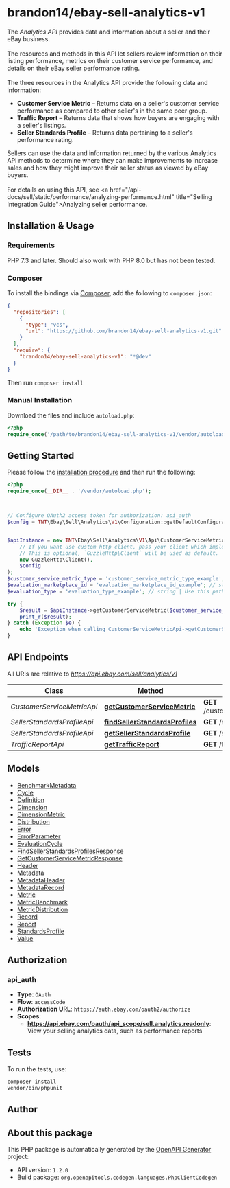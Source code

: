 # brandon14/ebay-sell-analytics-v1

The <i>Analytics API</i> provides data and information about a seller and their eBay business.  <br><br>The resources and methods in this API let sellers review information on their listing performance, metrics on their customer service performance, and details on their eBay seller performance rating.  <br><br>The three resources in the Analytics API provide the following data and information: <ul><li><b>Customer Service Metric</b> &ndash; Returns data on a seller's customer service performance as compared to other seller's in the same peer group.</li> <li><b>Traffic Report</b> &ndash; Returns data that shows how buyers are engaging with a seller's listings.</li> <li><b>Seller Standards Profile</b> &ndash; Returns data pertaining to a seller's performance rating.</li></ul> Sellers can use the data and information returned by the various Analytics API methods to determine where they can make improvements to increase sales and how they might improve their seller status as viewed by eBay buyers.  <br><br>For details on using this API, see <a href=\"/api-docs/sell/static/performance/analyzing-performance.html\" title=\"Selling Integration Guide\">Analyzing seller performance</a>.


## Installation & Usage

### Requirements

PHP 7.3 and later.
Should also work with PHP 8.0 but has not been tested.

### Composer

To install the bindings via [Composer](https://getcomposer.org/), add the following to `composer.json`:

```json
{
  "repositories": [
    {
      "type": "vcs",
      "url": "https://github.com/brandon14/ebay-sell-analytics-v1.git"
    }
  ],
  "require": {
    "brandon14/ebay-sell-analytics-v1": "*@dev"
  }
}
```

Then run `composer install`

### Manual Installation

Download the files and include `autoload.php`:

```php
<?php
require_once('/path/to/brandon14/ebay-sell-analytics-v1/vendor/autoload.php');
```

## Getting Started

Please follow the [installation procedure](#installation--usage) and then run the following:

```php
<?php
require_once(__DIR__ . '/vendor/autoload.php');



// Configure OAuth2 access token for authorization: api_auth
$config = TNT\Ebay\Sell\Analytics\V1\Configuration::getDefaultConfiguration()->setAccessToken('YOUR_ACCESS_TOKEN');


$apiInstance = new TNT\Ebay\Sell\Analytics\V1\Api\CustomerServiceMetricApi(
    // If you want use custom http client, pass your client which implements `GuzzleHttp\ClientInterface`.
    // This is optional, `GuzzleHttp\Client` will be used as default.
    new GuzzleHttp\Client(),
    $config
);
$customer_service_metric_type = 'customer_service_metric_type_example'; // string | Use this path parameter to specify the type of customer service metrics and benchmark data you want returned for the seller. Supported types are: ITEM_NOT_AS_DESCRIBED ITEM_NOT_RECEIVED
$evaluation_marketplace_id = 'evaluation_marketplace_id_example'; // string | Use this query parameter to specify the Marketplace ID to evaluate for the customer service metrics and benchmark data. For the list of supported marketplaces, see Analytics API requirements and restrictions. For implementation help, refer to eBay API documentation at https://developer.ebay.com/devzone/rest/api-ref/analytics/types/MarketplaceIdEnum.html
$evaluation_type = 'evaluation_type_example'; // string | Use this path parameter to specify the type of the seller evaluation you want returned, either: CURRENT &ndash; A monthly evaluation that occurs on the 20th of every month. PROJECTED &ndash; A daily evaluation that provides a projection of how the seller is currently performing with regards to the upcoming evaluation period.

try {
    $result = $apiInstance->getCustomerServiceMetric($customer_service_metric_type, $evaluation_marketplace_id, $evaluation_type);
    print_r($result);
} catch (Exception $e) {
    echo 'Exception when calling CustomerServiceMetricApi->getCustomerServiceMetric: ', $e->getMessage(), PHP_EOL;
}

```

## API Endpoints

All URIs are relative to *https://api.ebay.com/sell/analytics/v1*

Class | Method | HTTP request | Description
------------ | ------------- | ------------- | -------------
*CustomerServiceMetricApi* | [**getCustomerServiceMetric**](docs/Api/CustomerServiceMetricApi.md#getcustomerservicemetric) | **GET** /customer_service_metric/{customer_service_metric_type}/{evaluation_type} | 
*SellerStandardsProfileApi* | [**findSellerStandardsProfiles**](docs/Api/SellerStandardsProfileApi.md#findsellerstandardsprofiles) | **GET** /seller_standards_profile | 
*SellerStandardsProfileApi* | [**getSellerStandardsProfile**](docs/Api/SellerStandardsProfileApi.md#getsellerstandardsprofile) | **GET** /seller_standards_profile/{program}/{cycle} | 
*TrafficReportApi* | [**getTrafficReport**](docs/Api/TrafficReportApi.md#gettrafficreport) | **GET** /traffic_report | 

## Models

- [BenchmarkMetadata](docs/Model/BenchmarkMetadata.md)
- [Cycle](docs/Model/Cycle.md)
- [Definition](docs/Model/Definition.md)
- [Dimension](docs/Model/Dimension.md)
- [DimensionMetric](docs/Model/DimensionMetric.md)
- [Distribution](docs/Model/Distribution.md)
- [Error](docs/Model/Error.md)
- [ErrorParameter](docs/Model/ErrorParameter.md)
- [EvaluationCycle](docs/Model/EvaluationCycle.md)
- [FindSellerStandardsProfilesResponse](docs/Model/FindSellerStandardsProfilesResponse.md)
- [GetCustomerServiceMetricResponse](docs/Model/GetCustomerServiceMetricResponse.md)
- [Header](docs/Model/Header.md)
- [Metadata](docs/Model/Metadata.md)
- [MetadataHeader](docs/Model/MetadataHeader.md)
- [MetadataRecord](docs/Model/MetadataRecord.md)
- [Metric](docs/Model/Metric.md)
- [MetricBenchmark](docs/Model/MetricBenchmark.md)
- [MetricDistribution](docs/Model/MetricDistribution.md)
- [Record](docs/Model/Record.md)
- [Report](docs/Model/Report.md)
- [StandardsProfile](docs/Model/StandardsProfile.md)
- [Value](docs/Model/Value.md)

## Authorization

### api_auth

- **Type**: `OAuth`
- **Flow**: `accessCode`
- **Authorization URL**: `https://auth.ebay.com/oauth2/authorize`
- **Scopes**: 
    - **https://api.ebay.com/oauth/api_scope/sell.analytics.readonly**: View your selling analytics data, such as performance reports

## Tests

To run the tests, use:

```bash
composer install
vendor/bin/phpunit
```

## Author



## About this package

This PHP package is automatically generated by the [OpenAPI Generator](https://openapi-generator.tech) project:

- API version: `1.2.0`
- Build package: `org.openapitools.codegen.languages.PhpClientCodegen`
